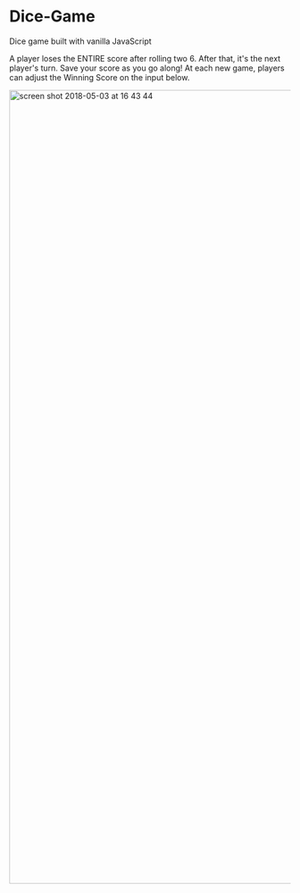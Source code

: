 # Dice-Game
Dice game built with vanilla JavaScript

A player loses the ENTIRE score after rolling two 6. After that, it's the next player's turn. Save your score as you go along!
At each new game, players can adjust the Winning Score on the input below.


<img width="1422" alt="screen shot 2018-05-03 at 16 43 44" src="https://user-images.githubusercontent.com/35608280/39583797-32389a76-4ef1-11e8-9133-024fd398b9a3.png">
